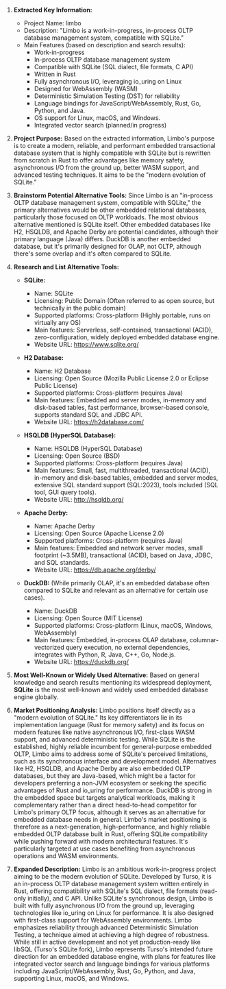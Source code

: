 1.  **Extracted Key Information:**
    *   Project Name: limbo
    *   Description: "Limbo is a work-in-progress, in-process OLTP database management system, compatible with SQLite."
    *   Main Features (based on description and search results):
        *   Work-in-progress
        *   In-process OLTP database management system
        *   Compatible with SQLite (SQL dialect, file formats, C API)
        *   Written in Rust
        *   Fully asynchronous I/O, leveraging io_uring on Linux
        *   Designed for WebAssembly (WASM)
        *   Deterministic Simulation Testing (DST) for reliability
        *   Language bindings for JavaScript/WebAssembly, Rust, Go, Python, and Java.
        *   OS support for Linux, macOS, and Windows.
        *   Integrated vector search (planned/in progress)

2.  **Project Purpose:**
    Based on the extracted information, Limbo's purpose is to create a modern, reliable, and performant embedded transactional database system that is highly compatible with SQLite but is rewritten from scratch in Rust to offer advantages like memory safety, asynchronous I/O from the ground up, better WASM support, and advanced testing techniques. It aims to be the "modern evolution of SQLite."

3.  **Brainstorm Potential Alternative Tools:**
    Since Limbo is an "in-process OLTP database management system, compatible with SQLite," the primary alternatives would be other embedded relational databases, particularly those focused on OLTP workloads. The most obvious alternative mentioned is SQLite itself. Other embedded databases like H2, HSQLDB, and Apache Derby are potential candidates, although their primary language (Java) differs. DuckDB is another embedded database, but it's primarily designed for OLAP, not OLTP, although there's some overlap and it's often compared to SQLite.

4.  **Research and List Alternative Tools:**

    *   **SQLite:**
        *   Name: SQLite
        *   Licensing: Public Domain (Often referred to as open source, but technically in the public domain)
        *   Supported platforms: Cross-platform (Highly portable, runs on virtually any OS)
        *   Main features: Serverless, self-contained, transactional (ACID), zero-configuration, widely deployed embedded database engine.
        *   Website URL: https://www.sqlite.org/

    *   **H2 Database:**
        *   Name: H2 Database
        *   Licensing: Open Source (Mozilla Public License 2.0 or Eclipse Public License)
        *   Supported platforms: Cross-platform (requires Java)
        *   Main features: Embedded and server modes, in-memory and disk-based tables, fast performance, browser-based console, supports standard SQL and JDBC API.
        *   Website URL: https://h2database.com/

    *   **HSQLDB (HyperSQL Database):**
        *   Name: HSQLDB (HyperSQL Database)
        *   Licensing: Open Source (BSD)
        *   Supported platforms: Cross-platform (requires Java)
        *   Main features: Small, fast, multithreaded, transactional (ACID), in-memory and disk-based tables, embedded and server modes, extensive SQL standard support (SQL:2023), tools included (SQL tool, GUI query tools).
        *   Website URL: http://hsqldb.org/

    *   **Apache Derby:**
        *   Name: Apache Derby
        *   Licensing: Open Source (Apache License 2.0)
        *   Supported platforms: Cross-platform (requires Java)
        *   Main features: Embedded and network server modes, small footprint (~3.5MB), transactional (ACID), based on Java, JDBC, and SQL standards.
        *   Website URL: https://db.apache.org/derby/

    *   **DuckDB:** (While primarily OLAP, it's an embedded database often compared to SQLite and relevant as an alternative for certain use cases).
        *   Name: DuckDB
        *   Licensing: Open Source (MIT License)
        *   Supported platforms: Cross-platform (Linux, macOS, Windows, WebAssembly)
        *   Main features: Embedded, in-process OLAP database, columnar-vectorized query execution, no external dependencies, integrates with Python, R, Java, C++, Go, Node.js.
        *   Website URL: https://duckdb.org/

5.  **Most Well-Known or Widely Used Alternative:**
    Based on general knowledge and search results mentioning its widespread deployment, **SQLite** is the most well-known and widely used embedded database engine globally.

6.  **Market Positioning Analysis:**
    Limbo positions itself directly as a "modern evolution of SQLite." Its key differentiators lie in its implementation language (Rust for memory safety) and its focus on modern features like native asynchronous I/O, first-class WASM support, and advanced deterministic testing. While SQLite is the established, highly reliable incumbent for general-purpose embedded OLTP, Limbo aims to address some of SQLite's perceived limitations, such as its synchronous interface and development model. Alternatives like H2, HSQLDB, and Apache Derby are also embedded OLTP databases, but they are Java-based, which might be a factor for developers preferring a non-JVM ecosystem or seeking the specific advantages of Rust and io_uring for performance. DuckDB is strong in the embedded space but targets analytical workloads, making it complementary rather than a direct head-to-head competitor for Limbo's primary OLTP focus, although it serves as an alternative for embedded database needs in general. Limbo's market positioning is therefore as a next-generation, high-performance, and highly reliable embedded OLTP database built in Rust, offering SQLite compatibility while pushing forward with modern architectural features. It's particularly targeted at use cases benefiting from asynchronous operations and WASM environments.

7.  **Expanded Description:**
    Limbo is an ambitious work-in-progress project aiming to be the modern evolution of SQLite. Developed by Turso, it is an in-process OLTP database management system written entirely in Rust, offering compatibility with SQLite's SQL dialect, file formats (read-only initially), and C API. Unlike SQLite's synchronous design, Limbo is built with fully asynchronous I/O from the ground up, leveraging technologies like io_uring on Linux for performance. It is also designed with first-class support for WebAssembly environments. Limbo emphasizes reliability through advanced Deterministic Simulation Testing, a technique aimed at achieving a high degree of robustness. While still in active development and not yet production-ready like libSQL (Turso's SQLite fork), Limbo represents Turso's intended future direction for an embedded database engine, with plans for features like integrated vector search and language bindings for various platforms including JavaScript/WebAssembly, Rust, Go, Python, and Java, supporting Linux, macOS, and Windows.